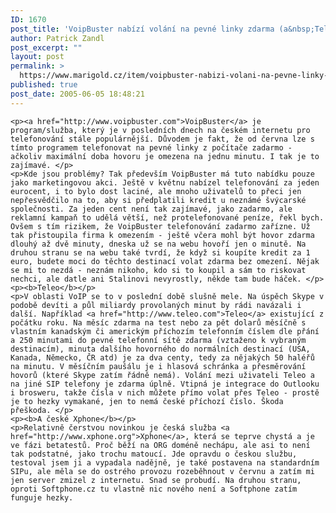 ```yaml
---
ID: 1670
post_title: 'VoipBuster nabízí volání na pevné linky zdarma (a&nbsp;Teleo a&nbsp;Xphone)'
author: Patrick Zandl
post_excerpt: ""
layout: post
permalink: >
  https://www.marigold.cz/item/voipbuster-nabizi-volani-na-pevne-linky-zdarma-a-teleo-a-xphone
published: true
post_date: 2005-06-05 18:48:21
---
```

	<p><a href="http://www.voipbuster.com">VoipBuster</a> je program/služba, který je v posledních dnech na českém internetu pro telefonování stále populárnější. Důvodem je fakt, že od června lze s tímto programem telefonovat na pevné linky z počítače zadarmo - ačkoliv maximální doba hovoru je omezena na jednu minutu. I tak je to zajímavé. </p>
	<p>Kde jsou problémy? Tak především VoipBuster má tuto nabídku pouze jako marketingovou akci. Ještě v květnu nabízel telefonování za jeden eurocent, i to bylo dost laciné, ale mnoho uživatelů to přeci jen nepřesvědčilo na to, aby si předplatili kredit u neznámé švýcarské společnosti. Za jeden cent není tak zajímavé, jako zadarmo, ale reklamní kampaň to udělá větší, než protelefonované peníze, řekl bych. Ovšem s tím rizikem, že VoipBuster telefonování zadarmo zařízne. Už tak přistoupila firma k omezením - ještě včera mohl být hovor zdarma dlouhý až dvě minuty, dneska už se na webu hovoří jen o minutě. Na druhou stranu se na webu také tvrdí, že když si koupíte kredit za 1 euro, budete moci do těchto destinací volat zdarma bez omezení. Nějak se mi to nezdá - neznám nikoho, kdo si to koupil a sám to riskovat nechci, ale datle ani Stalinovi nevyrostly, někde tam bude háček. </p>
	<p><b>Teleo</b></p>
	<p>V oblasti VoIP se to v poslední době slušně mele. Na úspěch Skype v podobě devíti a půl miliardy provolaných minut by rádi navázali i další. Například <a href="http://www.teleo.com">Teleo</a> existující z počátku roku. Na měsíc zdarma na test nebo za pět dolarů měsíčně s vlastním kanadským či americkým příchozím telefonním číslem dle přání a 250 minutami do pevné telefonní sítě zdarma (vztaženo k vybraným destinacím), minuta dalšího hovorného do normálních destinací (USA, Kanada, Německo, ČR atd) je za dva centy, tedy za nějakých 50 haléřů na minutu. V měsíčním paušálu je i hlasová schránka a přesměrování hovorů (které Skype zatím řádně nemá). Volání mezi uživateli Teleo a na jiné SIP telefony je zdarma úplně. Vtipná je integrace do Outlooku i brosweru, takže čísla v nich můžete přímo volat přes Teleo - prostě je to hezky vymakané, jen to nemá české příchozí číslo. Škoda přeškoda. </p>
	<p><b>A české Xphone</b></p>
	<p>Relativně čerstvou novinkou je česká služba <a href="http://www.xphone.org">Xphone</a>, která se teprve chystá a je ve fázi betatestů. Proč běží na ORG doméně nechápu, ale asi to není tak podstatné, jako trochu matoucí. Jde opravdu o českou službu, testoval jsem ji a vypadala nadějně, je také postavena na standardním SIPu, ale měla se do ostrého provozu rozeběhnout v červnu a zatím mi jen server zmizel z internetu. Snad se probudí. Na druhou stranu, oproti Softphone.cz tu vlastně nic nového není a Softphone zatím funguje hezky.
</p>